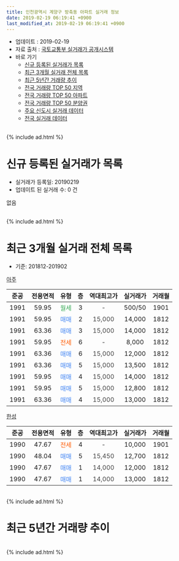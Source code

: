 ```yaml
---
title: 인천광역시 계양구 방축동 아파트 실거래 정보
date: 2019-02-19 06:19:41 +0900
last_modified_at: 2019-02-19 06:19:41 +0900
---
```


* 업데이트 : 2019-02-19
* 자료 출처 : [국토교통부 실거래가 공개시스템](http://rt.molit.go.kr)
* 바로 가기
    * [신규 등록된 실거래가 목록](#신규-등록된-실거래가-목록)
    * [최근 3개월 실거래 전체 목록](#최근-3개월-실거래-전체-목록)
    * [최근 5년간 거래량 추이](#최근-5년간-거래량-추이)
    * [전국 거래량 TOP 50 지역](https://inasie.github.io/apt-trade-info/최근-3개월-전국에서-가장-거래가-많이-발생한-지역)
    * [전국 거래량 TOP 50 아파트](https://inasie.github.io/apt-trade-info/최근-3개월-전국에서-가장-거래가-많이-발생한-아파트)
    * [전국 거래량 TOP 50 분양권](https://inasie.github.io/apt-trade-info/최근-3개월-전국에서-가장-거래가-많이-발생한-분양권)
    * [주요 신도시 실거래 데이터](https://inasie.github.io/apt-trade-info/주요-신도시)
    * [전국 실거래 데이터](https://inasie.github.io/apt-trade-info/전국)
<br>
{% include ad.html %}
<br>

# 신규 등록된 실거래가 목록
* 실거래가 등록일: 20190219
* 업데이트 된 실거래 수: 0 건

없음

<br>
{% include ad.html %}
<br>

# 최근 3개월 실거래 전체 목록
* 기준: 201812-201902


[아주](https://search.naver.com/search.naver?query=%EC%9D%B8%EC%B2%9C%EA%B4%91%EC%97%AD%EC%8B%9C+%EA%B3%84%EC%96%91%EA%B5%AC+%EB%B0%A9%EC%B6%95%EB%8F%99+%EC%95%84%EC%A3%BC)

|준공|전용면적|유형|층|역대최고가|실거래가|거래월|
|:---:|:---:|:---:|:---:|:---:|:---:|:---:|
|1991|59.95|<span style="color:#34a853">월세</span>|3|<span style="color:#444444">-</span>|500/50|1901|
|1991|59.95|<span style="color:#4285f3">매매</span>|2|<span style="color:#444444">15,000</span>|14,000|1812|
|1991|63.36|<span style="color:#4285f3">매매</span>|3|<span style="color:#444444">15,000</span>|14,000|1812|
|1991|59.95|<span style="color:#ff5a00">전세</span>|6|<span style="color:#444444">-</span>|8,000|1812|
|1991|63.36|<span style="color:#4285f3">매매</span>|6|<span style="color:#444444">15,000</span>|12,000|1812|
|1991|63.36|<span style="color:#4285f3">매매</span>|5|<span style="color:#444444">15,000</span>|13,500|1812|
|1991|59.95|<span style="color:#4285f3">매매</span>|4|<span style="color:#444444">15,000</span>|14,000|1812|
|1991|59.95|<span style="color:#4285f3">매매</span>|5|<span style="color:#444444">15,000</span>|12,800|1812|
|1991|63.36|<span style="color:#4285f3">매매</span>|4|<span style="color:#444444">15,000</span>|13,000|1812|

[한성](https://search.naver.com/search.naver?query=%EC%9D%B8%EC%B2%9C%EA%B4%91%EC%97%AD%EC%8B%9C+%EA%B3%84%EC%96%91%EA%B5%AC+%EB%B0%A9%EC%B6%95%EB%8F%99+%ED%95%9C%EC%84%B1)

|준공|전용면적|유형|층|역대최고가|실거래가|거래월|
|:---:|:---:|:---:|:---:|:---:|:---:|:---:|
|1990|47.67|<span style="color:#ff5a00">전세</span>|4|<span style="color:#444444">-</span>|10,000|1901|
|1990|48.04|<span style="color:#4285f3">매매</span>|5|<span style="color:#444444">15,450</span>|12,700|1812|
|1990|47.67|<span style="color:#4285f3">매매</span>|1|<span style="color:#444444">14,000</span>|12,000|1812|
|1990|47.67|<span style="color:#4285f3">매매</span>|1|<span style="color:#444444">14,000</span>|13,000|1812|


<br>
{% include ad.html %}
<br>

# 최근 5년간 거래량 추이


<div style="width:100%;">
    <canvas id="deal_progress" height="200"></canvas>
</div>

<script>
new Chart(document.getElementById("deal_progress"), {
    type: 'line',
    data: {
        labels: ['201402','201403','201404','201405','201406','201407','201408','201409','201410','201411','201412','201501','201502','201503','201504','201505','201506','201507','201508','201509','201510','201511','201512','201601','201602','201603','201604','201605','201606','201607','201608','201609','201610','201611','201612','201701','201702','201703','201704','201705','201706','201707','201708','201709','201710','201711','201712','201801','201802','201803','201804','201805','201806','201807','201808','201809','201810','201811','201812','201901','201902'],
        datasets: [{
            label: '매매',
            pointRadius: 1,
            data: [4, 5, 5, 2, 4, 3, 4, 1, 4, 3, 2, 2, 3, 9, 3, 3, 7, 7, 3, 2, 5, 3, 3, 3, 6, 4, 9, 7, 6, 5, 8, 7, 9, 5, 2, 3, 4, 4, 4, 5, 4, 3, 1, 4, 4, 1, 0, 2, 4, 2, 4, 1, 1, 0, 2, 4, 1, 2, 10, 0, 0],
            borderColor: "rgba(255, 201, 14, 1)",
            backgroundColor: "rgba(255, 201, 14, 0.5)",
            fill: false,
            lineTension: 0
        },{
            label: '전월세',
            pointRadius: 1,
            data: [7, 10, 3, 3, 5, 4, 7, 4, 5, 4, 5, 5, 3, 2, 2, 4, 2, 5, 2, 2, 1, 1, 4, 3, 2, 5, 4, 1, 3, 8, 4, 0, 4, 3, 4, 5, 3, 5, 3, 5, 5, 2, 3, 3, 2, 2, 0, 0, 0, 2, 2, 2, 1, 1, 0, 1, 0, 2, 1, 2, 0],
            borderColor: "rgba(0, 141, 185, 1)",
            backgroundColor: "rgba(0, 141, 185, 0.5)",
            fill: false,
            lineTension: 0
        }
        ]
    },
    options: {
        responsive: true,
        title: {
            display: false
        },
        tooltips: {
            mode: 'index',
            intersect: false
        },
        hover: {
            mode: 'nearest',
            intersect: true
        },
        scales: {
            xAxes: [{
                display: true,
                scaleLabel: {
                    display: true,
                    labelString: '년/월'
                }
            }],
            yAxes: [{
                display: true,
                ticks: {
                    suggestedMin: 0,
                },
                scaleLabel: {
                    display: true,
                    labelString: '실거래 수'
                }
            }]
        }
    }
});

</script>


<br>
{% include ad.html %}
<br>

